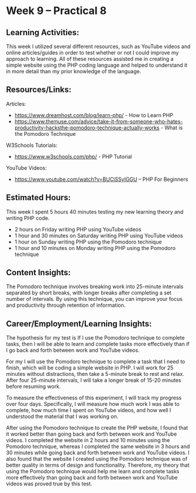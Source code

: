# Week 9 – Practical 8

## Learning Activities:
This week I utilized several different resources, such as YouTube videos and online articles/guides in order to test whether or not I could improve my approach to learning. All of these resources assisted me in creating a simple website using the PHP coding language and helped to understand it in more detail than my prior knowledge of the language.

## Resources/Links:
Articles:
-	https://www.dreamhost.com/blog/learn-php/ - How to Learn PHP
-	https://www.themuse.com/advice/take-it-from-someone-who-hates-productivity-hacksthe-pomodoro-technique-actually-works - What is the Pomodoro Technique

W3Schools Tutorials:
-	https://www.w3schools.com/php/ - PHP Tutorial

YouTube Videos:
-	https://www.youtube.com/watch?v=BUCiSSyIGGU – PHP For Beginners

## Estimated Hours:
This week I spent 5 hours 40 minutes testing my new learning theory and writing PHP code.
-	2 hours on Friday writing PHP using YouTube videos
-	1 hour and 30 minutes on Saturday writing PHP using YouTube videos
-	1 hour on Sunday writing PHP using the Pomodoro technique
-	1 hour and 10 minutes on Monday writing PHP using the Pomodoro technique

## Content Insights:
The Pomodoro technique involves breaking work into 25-minute intervals separated by short breaks, with longer breaks after completing a set number of intervals. By using this technique, you can improve your focus and productivity through retention of information.


## Career/Employment/Learning Insights:
The hypothesis for my test is If I use the Pomodoro technique to complete tasks, then I will be able to learn and complete tasks more effectively than if I go back and forth between work and YouTube videos.

For my I will use the Pomodoro technique to complete a task that I need to finish, which will be coding a simple website in PHP. I will work for 25 minutes without distractions, then take a 5-minute break to rest and relax. After four 25-minute intervals, I will take a longer break of 15-20 minutes before resuming work.

To measure the effectiveness of this experiment, I will track my progress over four days. Specifically, I will measure how much work I was able to complete, how much time I spent on YouTube videos, and how well I understood the material that I was working on.

After using the Pomodoro technique to create the PHP website, I found that it worked better than going back and forth between work and YouTube videos. I completed the website in 2 hours and 10 minutes using the Pomodoro technique, whereas I completed the same website in 3 hours and 30 minutes while going back and forth between work and YouTube videos. I also found that the website I created using the Pomodoro technique was of better quality in terms of design and functionality. Therefore, my theory that using the Pomodoro technique would help me learn and complete tasks more effectively than going back and forth between work and YouTube videos was proved true by this test.

